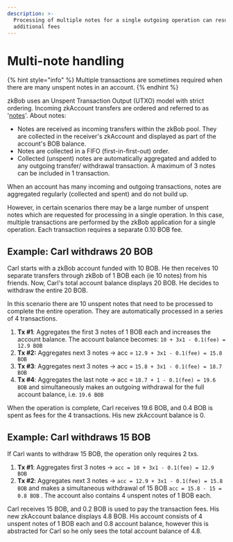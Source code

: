 ```yaml
---
description: >-
  Processing of multiple notes for a single outgoing operation can result in
  additional fees
---
```


# Multi-note handling

{% hint style="info" %}
Multiple transactions are sometimes required when there are many unspent notes in an account.
{% endhint %}

zkBob uses an Unspent Transaction Output (UTXO) model with strict ordering. Incoming zkAccount transfers are ordered and referred to as '[notes](../../implementation/account-and-notes/notes.md)'. About notes:

* Notes are received as incoming transfers within the zkBob pool. They are collected in the receiver's zkAccount and displayed as part of the account's BOB balance.&#x20;
* Notes are collected in a FIFO (first-in-first-out) order.&#x20;
* Collected (unspent) notes are automatically aggregated and added to any outgoing transfer/ withdrawal transaction. A maximum of 3 notes can be included in 1 transaction.&#x20;

When an account has many incoming and outgoing transactions, notes are aggregated regularly (collected and spent) and do not build up.

However, in certain scenarios there may be a large number of unspent notes which are requested for processing in a single operation. In this case, multiple transactions are performed by the zkBob application for a single operation. Each transaction requires a separate 0.10 BOB fee.&#x20;

## Example: Carl withdraws 20 BOB

Carl starts with a zkBob account funded with 10 BOB. He then receives 10 separate transfers through zkBob of 1 BOB each (ie 10 notes) from his friends. Now, Carl's total account balance displays 20 BOB. He decides to withdraw the entire 20 BOB.&#x20;

In this scenario there are 10 unspent notes that need to be processed to complete the entire operation. They are automatically processed in a series of 4 transactions.

1. **Tx #1**: Aggregates the first 3 notes of 1 BOB each and increases the account balance. The account balance becomes: `10 + 3x1 - 0.1(fee) = 12.9 BOB`
2. **Tx #2:** Aggregates next 3 notes -> acc = `12.9 + 3x1 - 0.1(fee) = 15.8 BOB`
3. **Tx #3**: Aggregates next 3 notes -> acc = `15.8 + 3x1 - 0.1(fee) = 18.7 BOB`
4. **Tx #4**: Aggregates the last note -> acc = `18.7 + 1 - 0.1(fee) = 19.6 BOB` and simultaneously makes an outgoing withdrawal for the full account balance, i.e. `19.6 BOB`

When the operation is complete, Carl receives 19.6 BOB, and 0.4 BOB is spent as fees for the 4 transactions. His new zkAccount balance is 0.

## Example: Carl withdraws 15 BOB

If Carl wants to withdraw 15 BOB, the operation only requires 2 txs.&#x20;

1. **Tx #1**: Aggregates first 3 notes ->  `acc = 10 + 3x1 - 0.1(fee) = 12.9 BOB`
2. **Tx #2**: Aggregates next 3 notes -> `acc = 12.9 + 3x1 - 0.1(fee) = 15.8 BOB` and makes a simultaneous withdrawal of 15 BOB  `acc = 15.8 - 15 = 0.8 BOB` . The account also contains 4 unspent notes of 1 BOB each.

Carl receives 15 BOB, and 0.2 BOB is used to pay the transaction fees. His new zkAccount balance displays 4.8 BOB. His account consists of 4 unspent notes of 1 BOB each and 0.8 account balance, however this is abstracted for Carl so he only sees the total account balance of 4.8.









